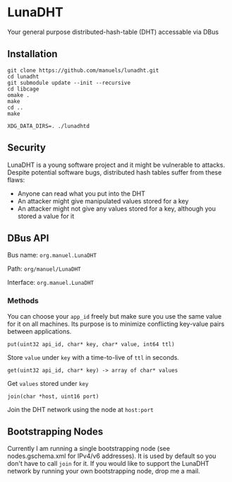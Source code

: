 # LunaDHT

Your general purpose distributed-hash-table (DHT) accessable via DBus

## Installation

    git clone https://github.com/manuels/lunadht.git
    cd lunadht
    git submodule update --init --recursive
    cd libcage
    omake .
    make
    cd ..
    make
    
    XDG_DATA_DIRS=. ./lunadhtd
    

## Security

LunaDHT is a young software project and it might be vulnerable to attacks.
Despite potential software bugs, distributed hash tables suffer from these flaws:

- Anyone can read what you put into the DHT
- An attacker might give manipulated values stored for a key
- An attacker might not give any values stored for a key, although you stored a value for it

## DBus API

Bus name: `org.manuel.LunaDHT`

Path: `org/manuel/LunaDHT`

Interface: `org.manuel.LunaDHT`

### Methods

You can choose your `app_id` freely but make sure you use the same value for it on all machines. Its purpose is to minimize conflicting key-value pairs between applications.

    put(uint32 api_id, char* key, char* value, int64 ttl)
Store `value` under `key` with a time-to-live of `ttl` in seconds.

    get(uint32 api_id, char* key) -> array of char* values
Get `values` stored under `key`
    
    join(char *host, uint16 port)
Join the DHT network using the node at `host:port`

## Bootstrapping Nodes
Currently I am running a single bootstrapping node (see nodes.gschema.xml for IPv4/v6 addresses). It is used by default so you don't have to call `join` for it.
If you would like to support the LunaDHT network by running your own bootstrapping node, drop me a mail.
